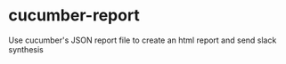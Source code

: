 # cucumber-report
Use cucumber's JSON report file to create an html report and send slack synthesis
